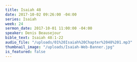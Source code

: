 ```yaml
---
title: Isaiah 48
date: 2017-10-02 09:26:00 -04:00
series: Isaiah
week: 24
sermon_date: 2017-10-01 11:00:00 -04:00
speaker: Denis Beausejour
bible_text: Isaiah 48:1-22
audio_file: "/uploads/01%20Isaiah%20Chapter%2048%201.mp3"
thumbnail_image: "/uploads/Isaiah-Web-Banner.jpg"
is_featured: false
---
```


